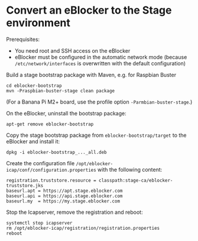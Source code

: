 # Convert an eBlocker to the Stage environment

Prerequisites:

* You need root and SSH access on the eBlocker
* eBlocker must be configured in the automatic network mode (because `/etc/network/interfaces` is overwritten with the default configuration)

Build a stage bootstrap package with Maven, e.g. for Raspbian Buster

	cd eblocker-bootstrap
	mvn -Praspbian-buster-stage clean package

(For a Banana Pi M2+ board, use the profile option `-Parmbian-buster-stage`.)

On the eBlocker, uninstall the bootstrap package:

	apt-get remove eblocker-bootstrap

Copy the stage bootstrap package from `eblocker-bootstrap/target` to the eBlocker and install it:

	dpkg -i eblocker-bootstrap_..._all.deb

Create the configuration file `/opt/eblocker-icap/conf/configuration.properties` with the following content:

	registration.truststore.resource = classpath:stage-ca/eblocker-truststore.jks
	baseurl.apt = https://apt.stage.eblocker.com
	baseurl.api = https://api.stage.eblocker.com
	baseurl.my  = https://my.stage.eblocker.com

Stop the Icapserver, remove the registration and reboot:

	systemctl stop icapserver
	rm /opt/eblocker-icap/registration/registration.properties
	reboot
